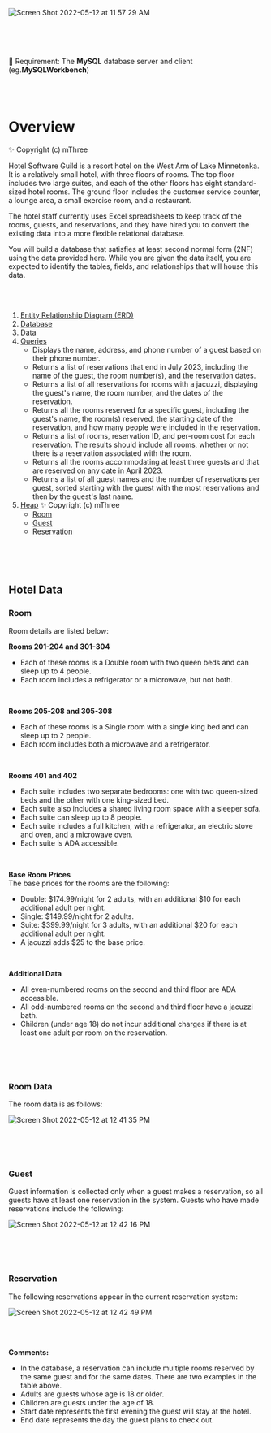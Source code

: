 ![Screen Shot 2022-05-12 at 11 57 29 AM](https://user-images.githubusercontent.com/30683150/168118156-7c1cd9e1-400b-42b0-9e91-1a71beea02bf.png)   

<br>
<br>
<br>

🔧 Requirement: The **MySQL** database server and client (eg.**MySQLWorkbench**)  

<br>
<br>

# Overview 
✨ Copyright (c) mThree  

Hotel Software Guild is a resort hotel on the West Arm of Lake Minnetonka. It is a relatively small hotel, with three floors of rooms. The top floor includes two large suites, and each of the other floors has eight standard-sized hotel rooms. The ground floor includes the customer service counter, a lounge area, a small exercise room, and a restaurant.

The hotel staff currently uses Excel spreadsheets to keep track of the rooms, guests, and reservations, and they have hired you to convert the existing data into a more flexible relational database.

You will build a database that satisfies at least second normal form (2NF) using the data provided here. While you are given the data itself, you are expected to identify the tables, fields, and relationships that will house this data.

<br>
<br>

1. [Entity Relationship Diagram (ERD)](https://github.com/BoyeongYoon/Hotel-Reservation-Schema/blob/main/NancyYoon-HotelERD-Ver.4.jpg)  
2. [Database](https://github.com/BoyeongYoon/Hotel-Reservation-Schema/blob/main/NancyYoon-HotelDB.sql)  
3. [Data](https://github.com/BoyeongYoon/Hotel-Reservation-Schema/blob/main/NancyYoon-HotelData.sql)  
4. [Queries](https://github.com/BoyeongYoon/Hotel-Reservation-Schema/blob/main/NancyYoon-HotelQueries.sql)  
   - Displays the name, address, and phone number of a guest based on their phone number.
   - Returns a list of reservations that end in July 2023, including the name of the guest, the room number(s), and the reservation dates.  
   - Returns a list of all reservations for rooms with a jacuzzi, displaying the guest's name, the room number, and the dates of the reservation.  
   - Returns all the rooms reserved for a specific guest, including the guest's name, the room(s) reserved, the starting date of the reservation, and how many people were included in the reservation.  
   - Returns a list of rooms, reservation ID, and per-room cost for each reservation. The results should include all rooms, whether or not there is a reservation associated with the room.  
   - Returns all the rooms accommodating at least three guests and that are reserved on any date in April 2023.  
   - Returns a list of all guest names and the number of reservations per guest, sorted starting with the guest with the most reservations and then by the guest's last name.  
5. [Heap](#hotel-data) ✨ Copyright (c) mThree 
   - [Room](#room)
   - [Guest](#guest)
   - [Reservation](#reservation)
   
<br>
<br>
<br>

## Hotel Data

### Room
Room details are listed below:

**Rooms 201-204 and 301-304**  
- Each of these rooms is a Double room with two queen beds and can sleep up to 4 people.  
- Each room includes a refrigerator or a microwave, but not both.  

<br>

**Rooms 205-208 and 305-308**  
- Each of these rooms is a Single room with a single king bed and can sleep up to 2 people.
- Each room includes both a microwave and a refrigerator.

<br>

**Rooms 401 and 402**  
- Each suite includes two separate bedrooms: one with two queen-sized beds and the other with one king-sized bed.
- Each suite also includes a shared living room space with a sleeper sofa.
- Each suite can sleep up to 8 people.
- Each suite includes a full kitchen, with a refrigerator, an electric stove and oven, and a microwave oven.
- Each suite is ADA accessible.

<br>

**Base Room Prices**  
The base prices for the rooms are the following:
- Double: $174.99/night for 2 adults, with an additional $10 for each additional adult per night.
- Single: $149.99/night for 2 adults.
- Suite: $399.99/night for 3 adults, with an additional $20 for each additional adult per night.
- A jacuzzi adds $25 to the base price.

<br>

**Additional Data**  
- All even-numbered rooms on the second and third floor are ADA accessible.
- All odd-numbered rooms on the second and third floor have a jacuzzi bath.
- Children (under age 18) do not incur additional charges if there is at least one adult per room on the reservation.

<br>
<br>
<br>

### Room Data
The room data is as follows:  

![Screen Shot 2022-05-12 at 12 41 35 PM](https://user-images.githubusercontent.com/30683150/168126424-0db420c5-b9f8-41a2-86ae-b809239fbb96.png)  

<br>
<br>
<br>

### Guest
Guest information is collected only when a guest makes a reservation, so all guests have at least one reservation in the system. Guests who have made reservations include the following:  

![Screen Shot 2022-05-12 at 12 42 16 PM](https://user-images.githubusercontent.com/30683150/168126169-0f642ac5-42ca-4985-957c-cd13ec048723.png)  

<br>
<br>
<br>

### Reservation
The following reservations appear in the current reservation system:  

![Screen Shot 2022-05-12 at 12 42 49 PM](https://user-images.githubusercontent.com/30683150/168126252-9a864580-5e93-47db-a106-e5488f1812bb.png)  

<br>
<br>

**Comments:**  
- In the database, a reservation can include multiple rooms reserved by the same guest and for the same dates. There are two examples in the table above. 
- Adults are guests whose age is 18 or older.  
- Children are guests under the age of 18.  
- Start date represents the first evening the guest will stay at the hotel.  
- End date represents the day the guest plans to check out.  

